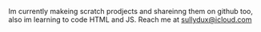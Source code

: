 Im currently makeing scratch prodjects and shareinng them on github too, also im learning to code HTML and JS.
Reach me at sullydux@icloud.com
